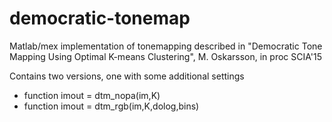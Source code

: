 # democratic-tonemap
 
 Matlab/mex implementation of 
 tonemapping described in
 "Democratic Tone Mapping Using Optimal K-means Clustering",
 M. Oskarsson, in proc SCIA'15

Contains two versions, one with some additional settings
* function imout = dtm_nopa(im,K)
* function imout = dtm_rgb(im,K,dolog,bins)

